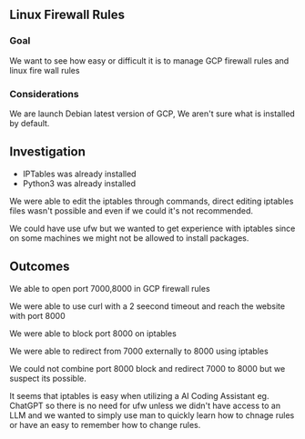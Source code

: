 ## Linux Firewall Rules

### Goal

We want to see how easy or difficult it is to manage GCP firewall rules and linux fire wall rules


### Considerations

We are launch Debian latest version of GCP, We aren't sure what is installed by default.

## Investigation

- IPTables was already installed
- Python3 was already installed

We were able to edit the iptables through commands, direct editing iptables files wasn't possible and even if we could it's not recommended.

We could have use ufw but we wanted to get experience with iptables since on some machines we might not be allowed to install packages.

## Outcomes

We able to open port 7000,8000 in GCP firewall rules

We were able to use curl with a 2 seecond timeout and reach the website with port 8000

We were able to block port 8000 on iptables

We were able to redirect from 7000 externally to 8000 using iptables

We could not combine port 8000 block and redirect 7000 to 8000 but we suspect its possible.

It seems that iptables is easy when utilizing a AI Coding Assistant eg. ChatGPT so there is no need for ufw unless we didn't have access to an LLM and we wanted to simply use man to quickly learn how to chnage rules or have an easy to remember how to change rules.